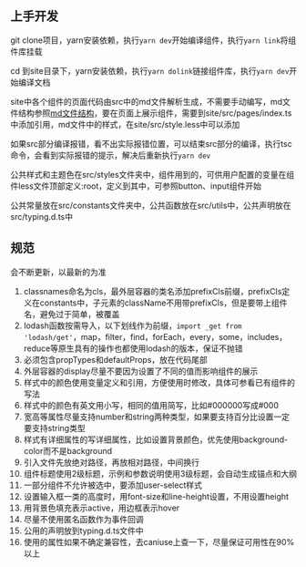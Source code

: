 ## 上手开发
git clone项目，yarn安装依赖，执行`yarn dev`开始编译组件，执行`yarn link`将组件库挂载

cd 到site目录下，yarn安装依赖，执行`yarn dolink`链接组件库，执行`yarn dev`开始编译文档

site中各个组件的页面代码由src中的md文件解析生成，不需要手动编写，md文件结构参照[md文件结构](https://github.com/redleaf-fe/redleaf-rc/blob/master/md%e6%96%87%e4%bb%b6%e7%bb%93%e6%9e%84.md)，要在页面上展示组件，需要到site/src/pages/index.ts中添加引用，md文件中的样式，在site/src/style.less中可以添加

如果src部分编译报错，看不出实际报错位置，可以结束src部分的编译，执行tsc命令，会看到实际报错的提示，解决后重新执行`yarn dev`

公共样式和主题色在src/styles文件夹中，组件用到的，可供用户配置的变量在组件less文件顶部定义:root，定义到其中，可参照button、input组件开始

公共常量放在src/constants文件夹中，公共函数放在src/utils中，公共声明放在src/typing.d.ts中

## 规范
会不断更新，以最新的为准

1. classnames命名为cls，最外层容器的类名添加prefixCls前缀，prefixCls定义在constants中，子元素的className不用带prefixCls，但是要带上组件名，避免过于简单，被覆盖
2. lodash函数按需导入，以下划线作为前缀，`import _get from 'lodash/get'`，map，filter，find，forEach，every，some，includes，reduce等原生具有的操作也都使用lodash的版本，保证不抛错
3. 必须包含propTypes和defaultProps，放在代码尾部
4. 外层容器的display尽量不要因为设置了不同的值而影响组件的展示
5. 样式中的颜色使用变量定义和引用，方便使用时修改，具体可参看已有组件的写法
6. 样式中的颜色有英文用小写，相同的值用简写，比如#000000写成#000
7. 宽高等属性尽量支持number和string两种类型，如果要支持百分比设置一定要支持string类型
8. 样式有详细属性的写详细属性，比如设置背景颜色，优先使用background-color而不是background
9. 引入文件先放绝对路径，再放相对路径，中间换行
10. 组件标题使用2级标题，示例和参数说明使用3级标题，会自动生成锚点和大纲
11. 一部分组件不允许被选中，要添加user-select样式
12. 设置输入框一类的高度时，用font-size和line-height设置，不用设置height
13. 用背景色填充表示active，用边框表示hover
14. 尽量不使用匿名函数作为事件回调
15. 公用的声明放到typing.d.ts文件中
16. 使用的属性如果不确定兼容性，去caniuse上查一下，尽量保证可用性在90%以上


